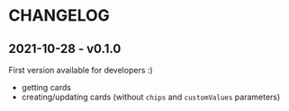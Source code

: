 # CHANGELOG

## 2021-10-28 - v0.1.0

First version available for developers :)

* getting cards
* creating/updating cards (without `chips` and `customValues` parameters)
